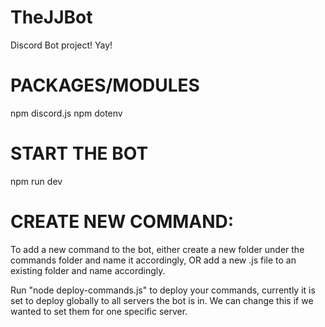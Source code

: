 # TheJJBot
Discord Bot project!
Yay!

# PACKAGES/MODULES <br/>
npm discord.js
npm dotenv
# START THE BOT <br/>
npm run dev
# CREATE NEW COMMAND: <br/>

To add a new command to the bot, either create a new folder under the commands folder and name it accordingly, OR add a new .js file to an existing folder and name accordingly. </br>

Run "node deploy-commands.js" to deploy your commands, currently it is set to deploy globally to all servers the bot is in. We can change this if we wanted to set them for one specific server.

